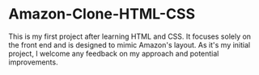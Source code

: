 # Amazon-Clone-HTML-CSS
This is my first project after learning HTML and CSS. It focuses solely on the front end and is designed to mimic Amazon's layout. As it's my initial project, I welcome any feedback on my approach and potential improvements.
